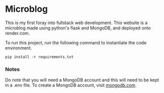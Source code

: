 # Microblog

This is my first foray into fullstack web development. This website is a microblog made using python's flask and MongoDB, and deployed onto render.com. <br>

To run this project, run the following command to instantiate the code environment.
```
pip install -r requirements.txt
```

### Notes
Do note that you will need a MongoDB account and this will need to be kept in a .env file. To create a MongoDB account, visit [mongodb.com](https://www.mongodb.com/).